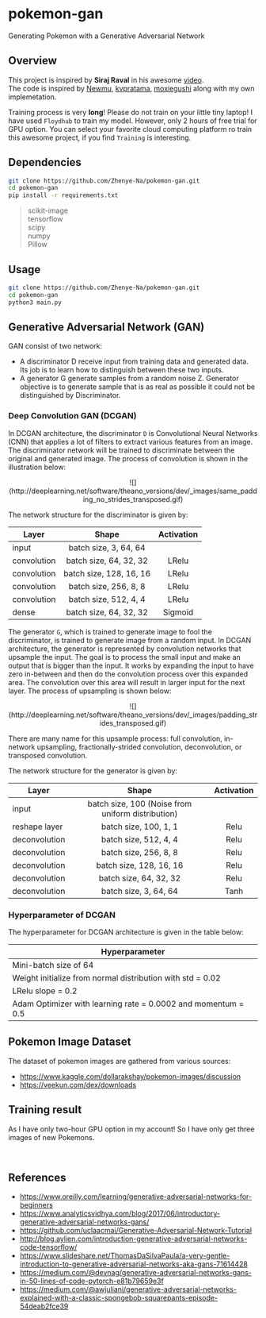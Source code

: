 # pokemon-gan
Generating Pokemon with a Generative Adversarial Network

## Overview
This project is inspired by **Siraj Raval** in his awesome [video](https://youtu.be/yz6dNf7X7SA).  
The code is inspired by [Newmu](https://github.com/Newmu/dcgan_code), [kvpratama](https://github.com/kvpratama/gan/tree/master/pokemon), [moxiegushi](https://github.com/moxiegushi/pokeGAN) along with my own implemetation.

Training process is very **long**! Please do not train on your little tiny laptop! I have used `Floydhub` to train my model. However, only 2 hours of free trial for GPU option. You can select your favorite cloud computing platform ro train this awesome project, if you find `Training` is interesting.

## Dependencies

```bash
git clone https://github.com/Zhenye-Na/pokemon-gan.git
cd pokemon-gan  
pip install -r requirements.txt
```

> scikit-image  
> tensorflow  
> scipy  
> numpy  
> Pillow


## Usage

```bash
git clone https://github.com/Zhenye-Na/pokemon-gan.git
cd pokemon-gan
python3 main.py
```

## Generative Adversarial Network (GAN)
GAN consist of two network:

 - A discriminator D receive input from training data and generated data. Its job is to learn how to distinguish between these two inputs.
 - A generator G generate samples from a random noise Z. Generator objective is to generate sample that is as real as possible it could not be distinguished by Discriminator.

### Deep Convolution GAN (DCGAN)
In DCGAN architecture, the discriminator `D` is Convolutional Neural Networks (CNN) that applies a lot of filters to extract various features from an image. The discriminator network will be trained to discriminate between the original and generated image. The process of convolution is shown in the illustration below:
<p align="center">
![](http://deeplearning.net/software/theano_versions/dev/_images/same_padding_no_strides_transposed.gif)
</p>

The network structure for the discriminator is given by:
<center>

| Layer        | Shape           | Activation           |
| ------------- |:-------------:|:-------------:|
| input     | batch size, 3, 64, 64 | |
| convolution      | batch size, 64, 32, 32  | LRelu |
| convolution      | batch size, 128, 16, 16  |LRelu | 
| convolution      | batch size, 256, 8, 8  | LRelu |
| convolution      | batch size, 512, 4, 4 | LRelu |
| dense      | batch size, 64, 32, 32 | Sigmoid |

</center>

The generator `G`, which is trained to generate image to fool the discriminator, is trained to generate image from a random input. In DCGAN architecture, the generator is represented by convolution networks that upsample the input. The goal is to process the small input and make an output that is bigger than the input. It works by expanding the input to have zero in-between and then do the convolution process over this expanded area. The convolution over this area will result in larger input for the next layer. The process of upsampling is shown below: 
<p align="center">
![](http://deeplearning.net/software/theano_versions/dev/_images/padding_strides_transposed.gif)
</p>
There are many name for this upsample process: full convolution, in-network upsampling, fractionally-strided convolution, deconvolution, or transposed convolution. 

The network structure for the generator is given by:

<center>

| Layer        | Shape           | Activation           |
| ------------- |:-------------:|:-------------:|
| input     | batch size, 100 (Noise from uniform distribution) | |
| reshape layer      | batch size, 100, 1, 1  | Relu |
| deconvolution      | batch size, 512, 4, 4   |Relu | 
| deconvolution      | batch size, 256, 8, 8  | Relu |
| deconvolution      | batch size, 128, 16, 16 | Relu |
| deconvolution      | batch size, 64, 32, 32 | Relu |
| deconvolution      | batch size, 3, 64, 64 | Tanh |

</center>

### Hyperparameter of DCGAN
The hyperparameter for DCGAN architecture is given in the table below:

<center>

| Hyperparameter        |
| ------------- |
| Mini-batch size of 64     |
| Weight initialize from normal distribution with std = 0.02      |  
| LRelu slope = 0.2      |
| Adam Optimizer with learning rate = 0.0002 and momentum = 0.5      |

</center>

## Pokemon Image Dataset
The dataset of pokemon images are gathered from various sources:

* https://www.kaggle.com/dollarakshay/pokemon-images/discussion
* https://veekun.com/dex/downloads

## Training result
As I have only two-hour GPU option in my account! So I have only get three images of new Pokemons.

![]()
![]()
![]()


## References
* https://www.oreilly.com/learning/generative-adversarial-networks-for-beginners
* https://www.analyticsvidhya.com/blog/2017/06/introductory-generative-adversarial-networks-gans/
* https://github.com/uclaacmai/Generative-Adversarial-Network-Tutorial
* http://blog.aylien.com/introduction-generative-adversarial-networks-code-tensorflow/
* https://www.slideshare.net/ThomasDaSilvaPaula/a-very-gentle-introduction-to-generative-adversarial-networks-aka-gans-71614428
* https://medium.com/@devnag/generative-adversarial-networks-gans-in-50-lines-of-code-pytorch-e81b79659e3f
* https://medium.com/@awjuliani/generative-adversarial-networks-explained-with-a-classic-spongebob-squarepants-episode-54deab2fce39
